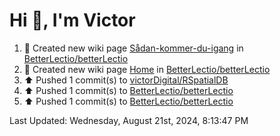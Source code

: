 <h1>Hi 👋, I'm Victor </h1>

<!--RECENT_ACTIVITY:start-->
1. 📖 Created new wiki page [Sådan-kommer-du-igang](https://github.com/BetterLectio/betterLectio/wiki/S%C3%A5dan-kommer-du-igang) in [BetterLectio/betterLectio](https://github.com/BetterLectio/betterLectio)<br>
2. 📖 Created new wiki page [Home](https://github.com/BetterLectio/betterLectio/wiki/Home) in [BetterLectio/betterLectio](https://github.com/BetterLectio/betterLectio)<br>
3. ⬆️ Pushed 1 commit(s) to [victorDigital/RSpatialDB](https://github.com/victorDigital/RSpatialDB)<br>
4. ⬆️ Pushed 1 commit(s) to [BetterLectio/betterLectio](https://github.com/BetterLectio/betterLectio)<br>
5. ⬆️ Pushed 1 commit(s) to [BetterLectio/betterLectio](https://github.com/BetterLectio/betterLectio)<br>
<!--RECENT_ACTIVITY:end-->

<!--RECENT_ACTIVITY:last_update-->
Last Updated: Wednesday, August 21st, 2024, 8:13:47 PM
<!--RECENT_ACTIVITY:last_update_end-->
